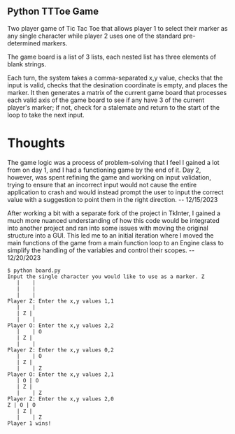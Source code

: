 ## Python TTToe Game

Two player game of Tic Tac Toe that allows player 1 to select their marker as any single character while player 2 uses one of the standard pre-determined markers.

The game board is a list of 3 lists, each nested list has three elements of blank strings.

Each turn, the system takes a comma-separated x,y value, checks that the input is valid, checks that the desination coordinate is empty, and places the marker. It then generates a matrix of the current game board that processes each valid axis of the game board to see if any have 3 of the current player's marker; if not, check for a stalemate and return to the start of the loop to take the next input.

# Thoughts

The game logic was a process of problem-solving that I feel I gained a lot from on day 1, and I had a functioning game by the end of it. Day 2, however, was spent refining the game and working on input validation, trying to ensure that an incorrect input would not cause the entire application to crash and would instead prompt the user to input the correct value with a suggestion to point them in the right direction.
-- 12/15/2023

After working a bit with a separate fork of the project in TkInter, I gained a much more nuanced understanding of how this code would be integrated into another project and ran into some issues with moving the original structure into a GUI. This led me to an initial iteration where I moved the main functions of the game from a main function loop to an Engine class to simplify the handling of the variables and control their scopes.
-- 12/20/2023

```
$ python board.py
Input the single character you would like to use as a marker. Z
   |    |
   |    |
   |    |
Player Z: Enter the x,y values 1,1
   |    |
   | Z |
   |    |
Player O: Enter the x,y values 2,2
   |    | O
   | Z |
   |    |
Player Z: Enter the x,y values 0,2
   |    | O
   | Z |
   |    | Z
Player O: Enter the x,y values 2,1
   | O | O
   | Z |
   |    | Z
Player Z: Enter the x,y values 2,0
Z | O | O
   | Z |
   |    | Z
Player 1 wins!
```
